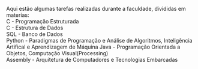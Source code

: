 Aqui estão algumas tarefas realizadas durante a faculdade, divididas em materias:  
C - Programação Estruturada  
C - Estrutura de Dados  
SQL - Banco de Dados  
Python - Paradigmas de Programação e Análise de Algoritmos, Inteligência Artifical e Aprendizagem de Máquina
Java - Programação Orientada a Objetos, Computação Visual(Processing)  
Assembly - Arquitetura de Computadores e Tecnologias Embarcadas
 
